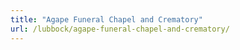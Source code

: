 ```yaml
---
title: "Agape Funeral Chapel and Crematory"
url: /lubbock/agape-funeral-chapel-and-crematory/
---
```

